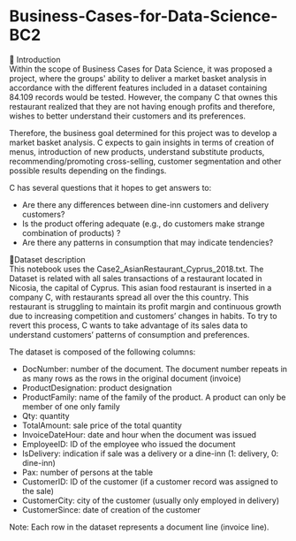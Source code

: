 # Business-Cases-for-Data-Science-BC2
📖 Introduction<br>
Within the scope of Business Cases for Data Science, it was proposed a project, where the groups' ability to deliver a market basket analysis in accordance with the different features included in a dataset containing 84.109 records would be tested. However, the company C that ownes this restaurant realized that they are not having enough profits and therefore, wishes to better understand their customers and its preferences.

Therefore, the business goal determined for this project was to develop a market basket analysis. C expects to gain insights in terms of creation of menus, introduction of new products, understand substitute products, recommending/promoting cross-selling, customer segmentation and other possible results depending on the findings.

C has several questions that it hopes to get answers to:

- Are there any differences between dine-inn customers and delivery customers?<br>
- Is the product offering adequate (e.g., do customers make strange combination of products) ?<br>
- Are there any patterns in consumption that may indicate tendencies?<br>

📖Dataset description<br>
This notebook uses the Case2_AsianRestaurant_Cyprus_2018.txt. The Dataset is related with all sales transactions of a restaurant located in Nicosia, the capital of Cyprus. This asian food restaurant is inserted in a company C, with restaurants spread all over the this country. This restaurant is struggling to maintain its profit margin and continuous growth due to increasing competition and customers’ changes in habits. To try to revert this process, C wants to take advantage of its sales data to understand customers’ patterns of consumption and preferences.

The dataset is composed of the following columns:

- DocNumber: number of the document. The document number repeats in as many rows as the rows in the original document (invoice)<br>
- ProductDesignation: product designation<br>
- ProductFamily: name of the family of the product. A product can only be member of one only family<br>
- Qty: quantity<br>
- TotalAmount: sale price of the total quantity<br>
- InvoiceDateHour: date and hour when the document was issued<br>
- EmployeeID: ID of the employee who issued the document<br>
- IsDelivery: indication if sale was a delivery or a dine-inn (1: delivery, 0: dine-inn)<br>
- Pax: number of persons at the table<br>
- CustomerID: ID of the customer (if a customer record was assigned to the sale)<br>
- CustomerCity: city of the customer (usually only employed in delivery)<br>
- CustomerSince: date of creation of the customer<br>

Note: Each row in the dataset represents a document line (invoice line).
